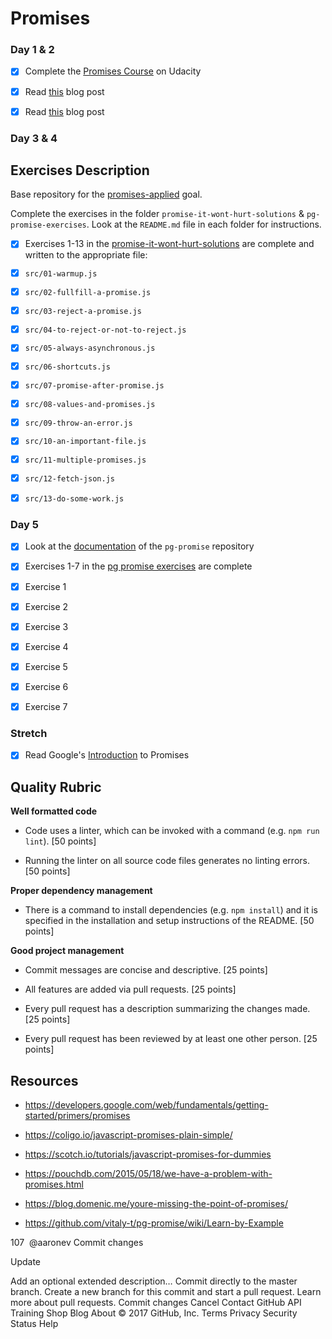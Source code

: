 # Promises

### Day 1 & 2

- [x] Complete the [Promises Course][promises-course] on Udacity

- [x] Read [this](https://coligo.io/javascript-promises-plain-simple/) blog post

- [x] Read [this](https://scotch.io/tutorials/javascript-promises-for-dummies) blog post
​
### Day 3 & 4

## Exercises Description

Base repository for the [promises-applied](https://github.com/GuildCrafts/web-development-js/issues/186) goal.

Complete the exercises in the folder `promise-it-wont-hurt-solutions` & `pg-promise-exercises`. Look at the `README.md` file in each folder for instructions.

- [x] Exercises 1-13 in the [promise-it-wont-hurt-solutions][promise-it-wont-hurt-solutions] are complete and written to the appropriate file:

- [x] `src/01-warmup.js`

- [x] `src/02-fullfill-a-promise.js`

- [x] `src/03-reject-a-promise.js`

- [x] `src/04-to-reject-or-not-to-reject.js`

- [x] `src/05-always-asynchronous.js`

- [x] `src/06-shortcuts.js`

- [x] `src/07-promise-after-promise.js`

- [x] `src/08-values-and-promises.js`	

- [x] `src/09-throw-an-error.js`

- [x] `src/10-an-important-file.js`

- [x] `src/11-multiple-promises.js`

- [x] `src/12-fetch-json.js`

- [x] `src/13-do-some-work.js`
​
### Day 5

- [x] Look at the [documentation](https://github.com/vitaly-t/pg-promise/wiki/Learn-by-Example) of the `pg-promise` repository

- [x] Exercises 1-7 in the [pg promise exercises][pg-promise-exercises] are complete

- [x] Exercise 1

- [x] Exercise 2

- [x] Exercise 3

- [x] Exercise 4

- [x] Exercise 5

- [x] Exercise 6

- [x] Exercise 7

### Stretch

- [x] Read Google's [Introduction](https://developers.google.com/web/fundamentals/getting-started/primers/promises) to Promises
​
## Quality Rubric

**Well formatted code**

- Code uses a linter, which can be invoked with a command (e.g. `npm run lint`). [50 points]

- Running the linter on all source code files generates no linting errors. [50 points]

**Proper dependency management**

- There is a command to install dependencies (e.g. `npm install`) and it is specified in the installation and setup instructions of the README. [50 points]

**Good project management**

- Commit messages are concise and descriptive. [25 points]

- All features are added via pull requests. [25 points]

- Every pull request has a description summarizing the changes made. [25 points]

- Every pull request has been reviewed by at least one other person. [25 points]

## Resources

- https://developers.google.com/web/fundamentals/getting-started/primers/promises

- https://coligo.io/javascript-promises-plain-simple/

- https://scotch.io/tutorials/javascript-promises-for-dummies

- https://pouchdb.com/2015/05/18/we-have-a-problem-with-promises.html

- https://blog.domenic.me/youre-missing-the-point-of-promises/

- https://github.com/vitaly-t/pg-promise/wiki/Learn-by-Example

[promise-it-wont-hurt-solutions]: https://github.com/GuildCrafts/promises-exercises/tree/master/promise-it-wont-hurt-solutions

[promises-course]: https://www.udacity.com/course/javascript-promises--ud898

[pg-promise-exercises]: https://github.com/GuildCrafts/promises-exercises/tree/master/pg-promise-exercises

[promises-exercises]: https://github.com/GuildCrafts/promises-exercises
107
​
@aaronev
Commit changes

Update 

Add an optional extended description…
  Commit directly to the master branch.
  Create a new branch for this commit and start a pull request. Learn more about pull requests.
Commit changes  Cancel
Contact GitHub API Training Shop Blog About
© 2017 GitHub, Inc. Terms Privacy Security Status Help


